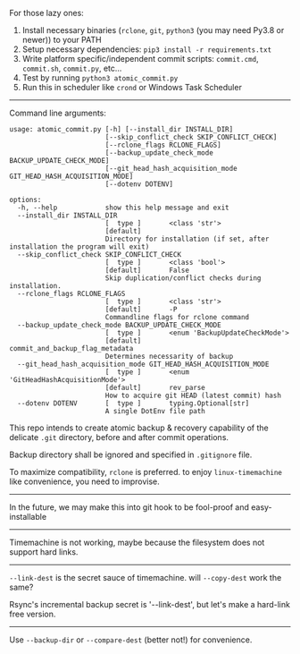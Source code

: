 
For those lazy ones:

1. Install necessary binaries (`rclone`, `git`, `python3` (you may need Py3.8 or newer)) to your PATH
2. Setup necessary dependencies: `pip3 install -r requirements.txt`
3. Write platform specific/independent commit scripts: `commit.cmd`, `commit.sh`, `commit.py`, etc...
4. Test by running `python3 atomic_commit.py`
5. Run this in scheduler like `crond` or Windows Task Scheduler

----

Command line arguments:

```
usage: atomic_commit.py [-h] [--install_dir INSTALL_DIR]
                        [--skip_conflict_check SKIP_CONFLICT_CHECK]
                        [--rclone_flags RCLONE_FLAGS]
                        [--backup_update_check_mode BACKUP_UPDATE_CHECK_MODE]
                        [--git_head_hash_acquisition_mode GIT_HEAD_HASH_ACQUISITION_MODE]
                        [--dotenv DOTENV]

options:
  -h, --help            show this help message and exit
  --install_dir INSTALL_DIR
                        [  type ]       <class 'str'>
                        [default]
                        Directory for installation (if set, after installation the program will exit)
  --skip_conflict_check SKIP_CONFLICT_CHECK
                        [  type ]       <class 'bool'>
                        [default]       False
                        Skip duplication/conflict checks during installation.
  --rclone_flags RCLONE_FLAGS
                        [  type ]       <class 'str'>
                        [default]       -P
                        Commandline flags for rclone command
  --backup_update_check_mode BACKUP_UPDATE_CHECK_MODE
                        [  type ]       <enum 'BackupUpdateCheckMode'>       
                        [default]       commit_and_backup_flag_metadata      
                        Determines necessarity of backup
  --git_head_hash_acquisition_mode GIT_HEAD_HASH_ACQUISITION_MODE
                        [  type ]       <enum 'GitHeadHashAcquisitionMode'>  
                        [default]       rev_parse
                        How to acquire git HEAD (latest commit) hash
  --dotenv DOTENV       [  type ]       typing.Optional[str]
                        A single DotEnv file path
```


This repo intends to create atomic backup & recovery capability of the delicate `.git` directory, before and after commit operations.

Backup directory shall be ignored and specified in `.gitignore` file.

To maximize compatibility, `rclone` is preferred. to enjoy `linux-timemachine` like convenience, you need to improvise.

---

In the future, we may make this into git hook to be fool-proof and easy-installable

---

Timemachine is not working, maybe because the filesystem does not support hard links.

---

`--link-dest` is the secret sauce of timemachine. will `--copy-dest` work the same?

Rsync's incremental backup secret is '--link-dest', but let's make a hard-link free version.

---



Use `--backup-dir` or `--compare-dest` (better not!) for convenience.
